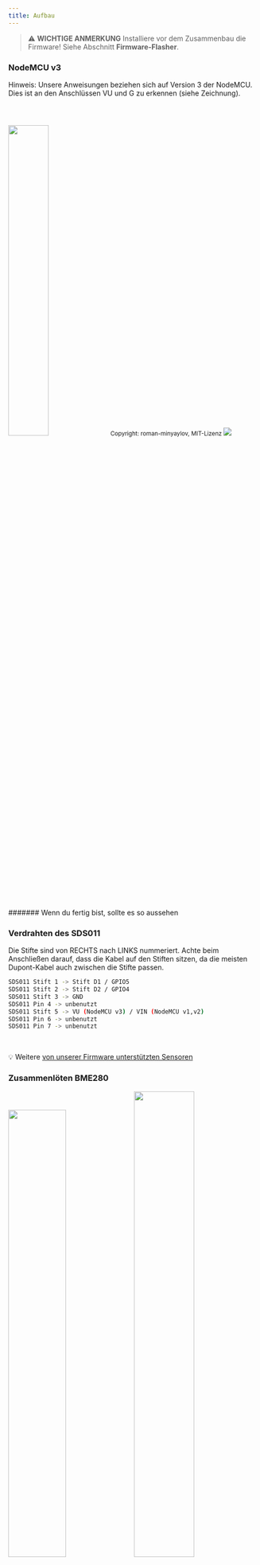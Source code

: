 ```yaml
---
title: Aufbau
---
```



> ⚠️ **WICHTIGE ANMERKUNG**
Installiere vor dem Zusammenbau die Firmware!
Siehe Abschnitt __Firmware-Flasher__.

### NodeMCU v3
Hinweis: Unsere Anweisungen beziehen sich auf Version 3 der NodeMCU. Dies ist an den Anschlüssen VU und G zu erkennen (siehe Zeichnung). 

<img src="../docs/airrohr/airrohr-wiring-sds011-bme280.jpg" style="width:40%; margin-top: 3em" loading="lazy"/>
<small>Copyright: roman-minyaylov, MIT-Lizenz</small>


<img src="../docs/airrohr/nodemcu-v3-bme280.jpeg" style="margin-top: 1em" loading="lazy"/>

####### Wenn du fertig bist, sollte es so aussehen


### Verdrahten des SDS011
Die Stifte sind von RECHTS nach LINKS nummeriert. Achte beim Anschließen darauf, dass die Kabel auf den Stiften sitzen, da die meisten Dupont-Kabel auch zwischen die Stifte passen.

```Bash
SDS011 Stift 1 -> Stift D1 / GPIO5
SDS011 Stift 2 -> Stift D2 / GPIO4
SDS011 Stift 3 -> GND
SDS011 Pin 4 -> unbenutzt
SDS011 Stift 5 -> VU (NodeMCU v3) / VIN (NodeMCU v1,v2)
SDS011 Pin 6 -> unbenutzt
SDS011 Pin 7 -> unbenutzt
```

<br>

💡 Weitere [von unserer Firmware unterstützten Sensoren](https://github.com/opendata-stuttgart/sensors-software/blob/master/airrohr-firmware/Readme.md) 



### Zusammenlöten BME280
<img src="../docs/airrohr/solder-a-bme-280.jpeg" style="width:48%; padding-right: 0.5em" class="items-center" loading="lazy"/>
<img src="../docs/airrohr/solder-bme-280.jpeg" style="width:49%;" loading="lazy"/>

Verbinde die Stiftleiste mit der BME280-Platine. Löte diese von der Rückseite zusammen. Die Abstände zwischen den Pins sind sehr klein, sei also geduldig und vorsichtig.  

Der Trick besteht darin, die Lötkolbenspitze auf den Pin aufzusetzen, diese etwas zu erwärmen und dann das Lötzinn leicht aufzutragen.  

### Verdrahten den BME280
Die Stifte sind von LINKS nach RECHTS nummeriert.

```Bash
VIN -> Stift 3V3 (3,3V)
GND-> GND/G
SDA -> PIN D3
SCL -> Stift D4
```

### Alles miteinander verbinden

##### Verbinde die NodeMCU und den SDS011 miteinander
<img src="../docs/airrohr/tie-air-quality-sensor-together.jpeg" loading="lazy"/>
Verwende den Kabelbinder, um die NodeMCU (ESP8266) und den SDS011-Sensor so zu verbinden, dass die Wifi-Antenne vom Sensor weg zeigt.

 ##### Flexiblen Schlauch anschließen
 <img src="../docs/airrohr/sds011-with-tube.jpeg" style="width:49%; padding-right: 0.5em" loading="lazy"/>
 <img src="../docs/airrohr/bme280-tied-to-tube.jpeg" style="width:49%;" loading="lazy"/>
 
* Schließe den flexiblen Schlauch an den Sensor SDS011 an.
* Verwende den zweiten Kabelbinder, um den Temperatursensor BME280 am Schlauch zu befestigen
* Führe das USB-Kabel durch das Rohr. Montiere den SDS011 so, dass die NodeMCU nach oben und der Lüfter nach unten zeigt.

 
##### Sensor in das Rohr einschieben
* Schiebe die Teile in das Rohr, so dass es innen eingeklemmt wird.
* USB-Kabel, flexibler Schlauch und BME280 sollten aus dem Ende des Schlauchs herausschauen.
* Schiebe das andere Rohr drauf.

<img src="../docs/airrohr/sds011-jammed-into-tube.jpeg" loading="lazy"/>

###### Endbearbeitung
* Positioniere den Temperatursensor so auf dem flexiblen Schlauch, dass er sich am Rand des Rohrs befindet.
* Schneide den flexiblen Schlauch am Ende des Rohrs ab.
* Optional: Du kannst die offenen Enden des Rohrs mit einem feinen Netz abdecken. So kann die Luft zirkulieren, aber die Insekten bleiben draußen.
 
<img src="../docs/airrohr/position-bme280.jpeg" loading="lazy"/>

### Platzierung
Der ideale Platz wäre 1,5 bis 3,5 Meter über der Straße und gut belüftet. Dies ist jedoch nicht für alle Personen möglich, daher werden bei der Anmeldung Angaben wie Höhe über dem Boden und Lage zur Straße abgefragt.

